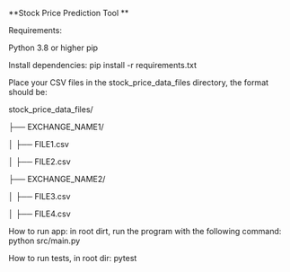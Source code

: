 **Stock Price Prediction Tool
**


Requirements:

Python 3.8 or higher
pip

Install dependencies:
pip install -r requirements.txt

Place your CSV files in the stock_price_data_files directory, the format should be:

stock_price_data_files/

├── EXCHANGE_NAME1/

│   ├── FILE1.csv

│   ├── FILE2.csv

├── EXCHANGE_NAME2/

│   ├── FILE3.csv

│   ├── FILE4.csv
                  

How to run app: in root dirt, run the program with the following command:
python src/main.py

How to run tests, in root dir:
pytest
